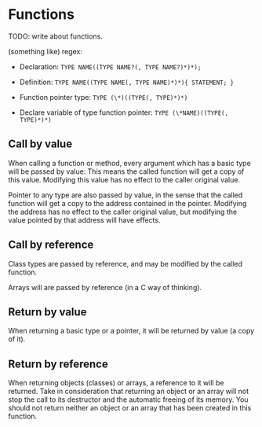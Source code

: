 # Functions

TODO: write about functions.

(something like) regex:

- Declaration: `TYPE NAME((TYPE NAME?(, TYPE NAME?)*)*);`
- Definition: `TYPE NAME((TYPE NAME(, TYPE NAME)*)*){ STATEMENT; }`

- Function pointer type: `TYPE (\*)((TYPE(, TYPE)*)*)`
- Declare variable of type function pointer: `TYPE (\*NAME)((TYPE(, TYPE)*)*)`

## Call by value

When calling a function or method, every argument which has a basic type will be passed by value: This means the called function will get a copy of this value. Modifying this value has no effect to the caller original value.

Pointer to any type are also passed by value, in the sense that the called function will get a copy to the address contained in the pointer. Modifying the address has no effect to the caller original value, but modifying the value pointed by that address will have effects.

## Call by reference

Class types are passed by reference, and may be modified by the called function.

Arrays will are passed by reference (in a C way of thinking).

## Return by value

When returning a basic type or a pointer, it will be returned by value (a copy of it).

## Return by reference

When returning objects (classes) or arrays, a reference to it will be returned. Take in consideration that returning an object or an array will not stop the call to its destructor and the automatic freeing of its memory. You should not return neither an object or an array that has been created in this function.

